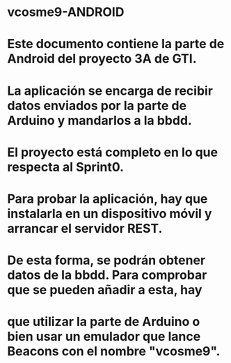 #	vcosme9-ANDROID

#	Este documento contiene la parte de Android del proyecto 3A de GTI.
#	La aplicación se encarga de recibir datos enviados por la parte de Arduino y mandarlos a la bbdd.
	
#	El proyecto está completo en lo que respecta al Sprint0.

#	Para probar la aplicación, hay que instalarla en un dispositivo móvil y arrancar el servidor REST.
#	De esta forma, se podrán obtener datos de la bbdd. Para comprobar que se pueden añadir a esta, hay
#	que utilizar la parte de Arduino o bien usar un emulador que lance Beacons con el nombre "vcosme9".